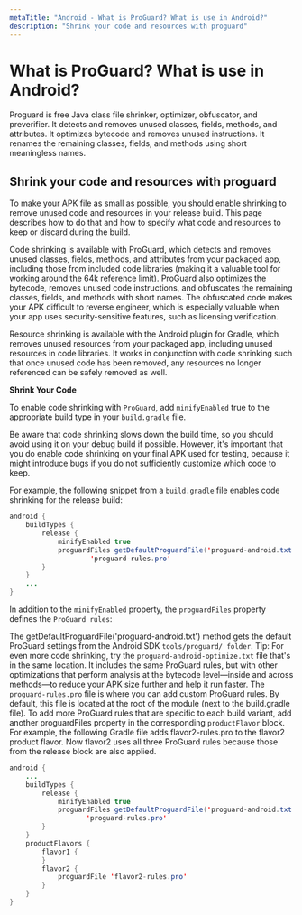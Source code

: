 ```yaml
---
metaTitle: "Android - What is ProGuard? What is use in Android?"
description: "Shrink your code and resources with proguard"
---
```


# What is ProGuard? What is use in Android?


Proguard is free Java class file shrinker, optimizer, obfuscator, and preverifier. It detects and removes unused classes, fields, methods, and attributes. It optimizes bytecode and removes unused instructions. It renames the remaining classes, fields, and methods using short meaningless names.



## Shrink your code and resources with proguard


To make your APK file as small as possible, you should enable shrinking to remove unused code and resources in your release build. This page describes how to do that and how to specify what code and resources to keep or discard during the build.

Code shrinking is available with ProGuard, which detects and removes unused classes, fields, methods, and attributes from your packaged app, including those from included code libraries (making it a valuable tool for working around the 64k reference limit). ProGuard also optimizes the bytecode, removes unused code instructions, and obfuscates the remaining classes, fields, and methods with short names. The obfuscated code makes your APK difficult to reverse engineer, which is especially valuable when your app uses security-sensitive features, such as licensing verification.

Resource shrinking is available with the Android plugin for Gradle, which removes unused resources from your packaged app, including unused resources in code libraries. It works in conjunction with code shrinking such that once unused code has been removed, any resources no longer referenced can be safely removed as well.

**Shrink Your Code**

To enable code shrinking with `ProGuard`, add `minifyEnabled` true to the appropriate build type in your `build.gradle` file.

Be aware that code shrinking slows down the build time, so you should avoid using it on your debug build if possible. However, it's important that you do enable code shrinking on your final    APK used for testing, because it might introduce bugs if you do not sufficiently customize which code to keep.

For example, the following snippet from a `build.gradle` file enables code shrinking for the release build:

```java
android {
    buildTypes {
        release {
            minifyEnabled true
            proguardFiles getDefaultProguardFile('proguard-android.txt'),
                    'proguard-rules.pro'
        }
    }
    ...
}

```

In addition to the `minifyEnabled` property, the `proguardFiles` property defines the `ProGuard rules`:

The getDefaultProguardFile('proguard-android.txt') method gets the default ProGuard settings from the Android SDK `tools/proguard/ folder`.
Tip: For even more code shrinking, try the `proguard-android-optimize.txt` file that's in the same location. It includes the same ProGuard rules, but with other optimizations that perform analysis at the bytecode level—inside and across methods—to reduce your APK size further and help it run faster.
The `proguard-rules.pro` file is where you can add custom ProGuard rules. By default, this file is located at the root of the module (next to the build.gradle file).
To add more ProGuard rules that are specific to each build variant, add another proguardFiles property in the corresponding `productFlavor` block. For example, the following Gradle file adds flavor2-rules.pro to the flavor2 product flavor. Now flavor2 uses all three ProGuard rules because those from the release block are also applied.

```java
android {
    ...
    buildTypes {
        release {
            minifyEnabled true
            proguardFiles getDefaultProguardFile('proguard-android.txt'),
                   'proguard-rules.pro'
        }
    }
    productFlavors {
        flavor1 {
        }
        flavor2 {
            proguardFile 'flavor2-rules.pro'
        }
    }
}

```

